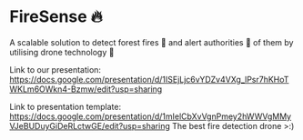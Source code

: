 # FireSense 🔥

A scalable solution to detect forest fires 🌳 and alert authorities 🚒 of them by utilising drone technology 🤖

Link to our presentation: https://docs.google.com/presentation/d/1ISEjLjc6vYDZv4VXg_lPsr7hKHoTWKLm6OWkn4-Bzmw/edit?usp=sharing

Link to presentation template: https://docs.google.com/presentation/d/1mIelCbXvVgnPmey2hWWVgMMyVJeBUDuyGiDeRLctwGE/edit?usp=sharing
The best fire detection drone >:)
